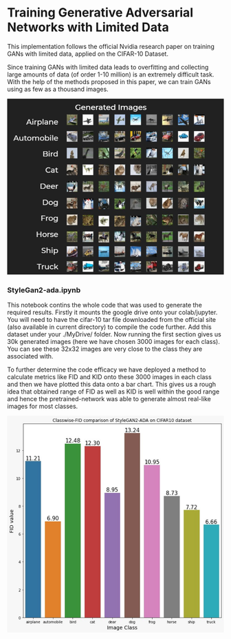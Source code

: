 # Training Generative Adversarial Networks with Limited Data #

This implementation follows the official Nvidia research paper on training GANs with limited data, applied on the CIFAR-10 Dataset.

Since training GANs with limited data leads to overfitting and collecting large amounts of data (of order 1-10 million) is an extremely difficult task. With the help of the methods proposed in this paper, we can train GANs using as few as a thousand images.


![Alt text](./gen.jfif?raw=true "Generated Images")


### StyleGan2-ada.ipynb ###
This notebook contins the whole code that was used to generate the required results. Firstly it mounts the google drive onto your colab/jupyter. You will need to have the cifar-10 tar file downloaded from the official site (also available in current directory) to compile the code further.
Add this dataset under your ./MyDrive/ folder. Now running the first section gives us 30k generated images (here we have chosen 3000 images for each class). You can see these 32x32 images are very close to the class they are associated with.

To further determine the code efficacy we have deployed a method to calculate metrics like FID and KID onto these 3000 images in each class and then we have plotted this data onto a bar chart. This gives us a rough idea that obtained range of FID as well as KID is well within the good range and hence the pretrained-network was able to generate almost real-like images for most classes.

![Alt text](./fids.jfif?raw=true "FID Comparison")

